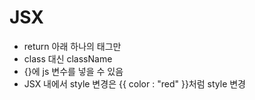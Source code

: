 # JSX

- return 아래 하나의 태그만
- class 대신 className
- {}에 js 변수를 넣을 수 있음
- JSX 내에서 style 변경은 {{ color : "red" }}처럼 style 변경
